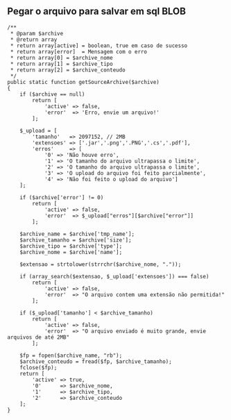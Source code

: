 ## Pegar o arquivo para salvar em sql BLOB  

    /**
     * @param $archive
     * @return array
     * return array[active] = boolean, true em caso de sucesso
     * return array[error]  = Mensagem com o erro
     * return array[0] = $archive_nome
     * return array[1] = $archive_tipo
     * return array[2] = $archive_conteudo
     */
    public static function getSourceArchive($archive)
    {
        if ($archive == null)
            return [
                'active' => false,
                'error'  => 'Erro, envie um arquivo!'
            ];

        $_upload = [
            'tamanho'   => 2097152, // 2MB
            'extensoes' => ['.jar','.png','.PNG','.cs','.pdf'],
            'erros'     => [
                '0' => 'Não houve erro',
                '1' => 'O tamanho do arquivo ultrapassa o limite',
                '2' => 'O tamanho do arquivo ultrapassa o limite',
                '3' => 'O upload do arquivo foi feito parcialmente',
                '4' => 'Não foi feito o upload do arquivo']
        ];

        if ($archive['error'] != 0)
            return [
                'active' => false,
                'error'  => $_upload["erros"][$archive["error"]]
            ];

        $archive_name = $archive['tmp_name'];
        $archive_tamanho = $archive['size'];
        $archive_tipo = $archive['type'];
        $archive_nome = $archive['name'];

        $extensao = strtolower(strrchr($archive_nome, "."));

        if (array_search($extensao, $_upload['extensoes']) === false)
            return [
                'active' => false,
                'error'  => "O arquivo contem uma extensão não permitida!"
            ];

        if ($_upload['tamanho'] < $archive_tamanho)
            return [
                'active' => false,
                'error'  => "O arquivo enviado é muito grande, envie arquivos de até 2MB"
            ];

        $fp = fopen($archive_name, "rb");
        $archive_conteudo = fread($fp, $archive_tamanho);
        fclose($fp);
        return [
            'active' => true,
            '0'      => $archive_nome,
            '1'      => $archive_tipo,
            '2'      => $archive_conteudo
        ];
    }
